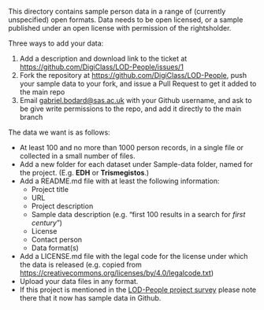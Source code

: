 This directory contains sample person data in a range of (currently unspecified) open formats. Data needs to be open licensed, or a sample published under an open license with permission of the rightsholder.


Three ways to add your data:


1. Add a description and download link to the ticket at https://github.com/DigiClass/LOD-People/issues/1
1. Fork the repository at https://github.com/DigiClass/LOD-People, push your sample data to your fork, and issue a Pull Request to get it added to the main repo
1. Email gabriel.bodard@sas.ac.uk with your Github username, and ask to be give write permissions to the repo, and add it directly to the main branch


The data we want is as follows:


* At least 100 and no more than 1000 person records, in a single file or collected in a small number of files.
* Add a new folder for each dataset under Sample-data folder, named for the project. (E.g. **EDH** or **Trismegistos**.)
* Add a README.md file with at least the following information:
  * Project title
  * URL
  * Project description
  * Sample data description (e.g. “first 100 results in a search for _first century_”)
  * License
  * Contact person
  * Data format(s)
* Add a LICENSE.md file with the legal code for the license under which the data is released (e.g. copied from https://creativecommons.org/licenses/by/4.0/legalcode.txt)
* Upload your data files in any format. 
* If this project is mentioned in the [LOD-People project survey](https://docs.google.com/spreadsheets/d/1qvl_VZuHYPyKcivuDRBpL-Tk9qT8XhcWFqXpMjAWiFA) please note there that it now has sample data in Github.
